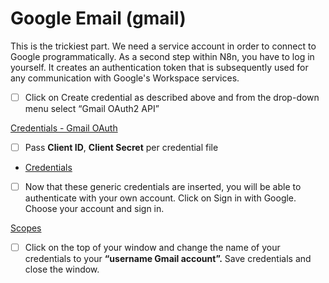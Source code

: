 # Google Email (gmail)

This is the trickiest part. We need a service account in order to connect to Google programmatically. As a second step within N8n, you have to log in yourself. It creates an authentication token that is subsequently used for any communication with Google's Workspace services.

- [ ]  Click on Create credential as described above and from the drop-down menu select “Gmail OAuth2 API”

[Credentials - Gmail OAuth](https://codahosted.io/docs/3PFXo2bENf/blobs/bl-Id9Ra2rhus/18c247d22cd29b4dca71effbff9a0e60a7e4171c0ed4dd7270612afaf4413afaf1e6b7d5a5e838fda5caea80e5410b25ba74112ec67a3af4e9ed79fccd25ce13106343e8547bf3b0b2610bc3bfb5a67c92a4ad401d567f2333f04d8ea3731434b5207d58)

- [ ]  Pass **Client ID**, **Client Secret** per credential file
    
- [Credentials](https://docs.google.com/document/d/1ezkSQmC0oWahmfCRV2UJ4n5-P54k9QscA3qPLIhi0cU/edit?usp=sharing)
    
- [ ]  Now that these generic credentials are inserted, you will be able to authenticate with your own account. Click on Sign in with Google. Choose your account and sign in.

[Scopes](https://codahosted.io/docs/3PFXo2bENf/blobs/bl-fH4KfBp7bt/27379decb5e4263610784fa4db10906f9ee4d86c264d8194a70d88d182a26653c1feaa49ee1131cb5f69f4fff023197a45b9579c29b74e50d82352422f81552d19bc11d53345d628dd78b40b0306a624d3cc48efa08559ac49745ac2c9c25411409b4629)

- [ ]  Click on the top of your window and change the name of your credentials to your **“username Gmail account”.** Save credentials and close the window.